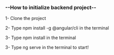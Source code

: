 ### --How to initialize backend project-- ###

1- Clone the project

2- Type npm install -g @angular/cli in the terminal

3- Type npm install in the terminal

3- Type ng serve in the terminal to start!